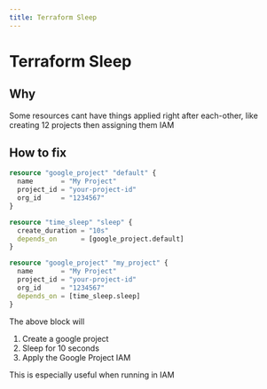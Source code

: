 ```yaml
---
title: Terraform Sleep
---
```


# Terraform Sleep

## Why

Some resources cant have things applied right after each-other, like creating 12 projects then assigning them IAM

## How to fix

```terraform
resource "google_project" "default" {
  name       = "My Project"
  project_id = "your-project-id"
  org_id     = "1234567"
}

resource "time_sleep" "sleep" {
  create_duration = "10s"
  depends_on      = [google_project.default]
}

resource "google_project" "my_project" {
  name       = "My Project"
  project_id = "your-project-id"
  org_id     = "1234567"
  depends_on = [time_sleep.sleep]
}

```

The above block will

1. Create a google project
2. Sleep for 10 seconds
3. Apply the Google Project IAM

This is especially useful when running in IAM

